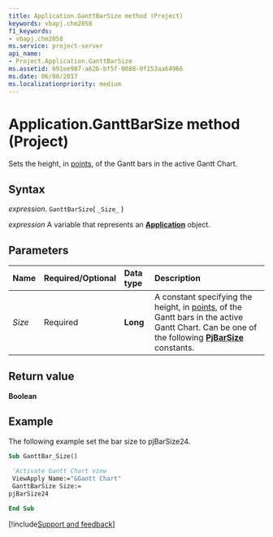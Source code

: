 ```yaml
---
title: Application.GanttBarSize method (Project)
keywords: vbapj.chm2058
f1_keywords:
- vbapj.chm2058
ms.service: project-server
api_name:
- Project.Application.GanttBarSize
ms.assetid: 691ee987-a62b-bf5f-0088-0f153aa64966
ms.date: 06/08/2017
ms.localizationpriority: medium
---
```



# Application.GanttBarSize method (Project)

Sets the height, in [points](../language/glossary/vbe-glossary.md#point), of the Gantt bars in the active Gantt Chart.


## Syntax

_expression_. `GanttBarSize`( `_Size_` )

_expression_ A variable that represents an **[Application](Project.Application.md)** object.


## Parameters



|Name|Required/Optional|Data type|Description|
|:-----|:-----|:-----|:-----|
| _Size_|Required|**Long**|A constant specifying the height, in [points](../language/glossary/vbe-glossary.md#point), of the Gantt bars in the active Gantt Chart. Can be one of the following **[PjBarSize](Project.PjBarSize.md)** constants.|

## Return value

 **Boolean**


## Example

The following example set the bar size to pjBarSize24.


```vb
Sub GanttBar_Size() 
 
 'Activate Gantt Chart view 
 ViewApply Name:="&Gantt Chart" 
 GanttBarSize Size:= 
pjBarSize24
```


```vb
End Sub
```

[!include[Support and feedback](~/includes/feedback-boilerplate.md)]